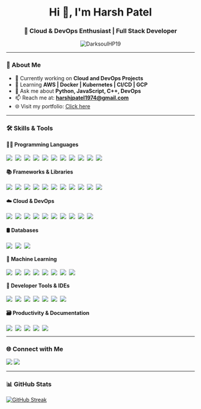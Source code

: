 <h1 align="center">Hi 👋, I'm Harsh Patel</h1>
<h3 align="center">🚀 Cloud & DevOps Enthusiast | Full Stack Developer</h3>

<p align="center">
  <img src="https://komarev.com/ghpvc/?username=DarksoulHP19&label=Profile%20views&color=0e75b6&style=flat" alt="DarksoulHP19" />
</p>

---

### 🧠 About Me

- 🔭 Currently working on **Cloud and DevOps Projects**
- 🌱 Learning **AWS | Docker | Kubernetes | CI/CD | GCP**
- 💬 Ask me about **Python, JavaScript, C++, DevOps**
- 📫 Reach me at: **harshjpatel1974@gmail.com**
- 🌐 Visit my portfolio: [Click here](https://portfolio-darksoulhp19s-projects.vercel.app)

---

### 🛠️ Skills & Tools

#### 👨‍💻 Programming Languages
<div style="display: flex; gap: 8px; flex-wrap: wrap; align-items: center;">
  <img src="https://skillicons.dev/icons?i=python" />
  <img src="https://skillicons.dev/icons?i=js" />
  <img src="https://skillicons.dev/icons?i=cpp" />
  <img src="https://skillicons.dev/icons?i=c" />
  <img src="https://skillicons.dev/icons?i=html" />
  <img src="https://skillicons.dev/icons?i=css" />
  <img src="https://skillicons.dev/icons?i=php" />
  <img src="https://skillicons.dev/icons?i=dart" />
  <img src="https://skillicons.dev/icons?i=go" />
  <img src="https://skillicons.dev/icons?i=cs" />
  <img src="https://skillicons.dev/icons?i=matlab" />
<!--   <img src="https://go-skill-icons.vercel.app/api/icons?i=fiverr" /> -->
</div>



#### 📚 Frameworks & Libraries
<div style="display: flex; gap: 8px; flex-wrap: wrap; align-items: center;">
  <img src="https://skillicons.dev/icons?i=react" />
  <img src="https://skillicons.dev/icons?i=next" />
  <img src="https://skillicons.dev/icons?i=nodejs" />
  <img src="https://skillicons.dev/icons?i=express" />
  <img src="https://skillicons.dev/icons?i=tailwind" />
  <img src="https://skillicons.dev/icons?i=bootstrap" />
  <img src="https://skillicons.dev/icons?i=django" />
  <img src="https://skillicons.dev/icons?i=flask" />
  <img src="https://skillicons.dev/icons?i=fastapi" />
  <img src="https://skillicons.dev/icons?i=selenium" />
  <img src="https://skillicons.dev/icons?i=vite" />
</div>


#### ☁️ Cloud & DevOps
<div style="display: flex; gap: 8px; flex-wrap: wrap; align-items: center;">
  <img src="https://skillicons.dev/icons?i=aws" />
  <img src="https://skillicons.dev/icons?i=gcp" />
  <img src="https://skillicons.dev/icons?i=docker" />
  <img src="https://skillicons.dev/icons?i=kubernetes" />
  <img src="https://skillicons.dev/icons?i=ansible" />
  <img src="https://skillicons.dev/icons?i=linux" />
  <img src="https://skillicons.dev/icons?i=bash" />
  <img src="https://skillicons.dev/icons?i=githubactions" />
  <img src="https://skillicons.dev/icons?i=jenkins" />
  <img src="https://skillicons.dev/icons?i=terraform" />
</div>


#### 🛢️ Databases
<div style="display: flex; gap: 8px; flex-wrap: wrap; align-items: center;">
  <img src="https://skillicons.dev/icons?i=mysql" />
  <img src="https://skillicons.dev/icons?i=mongodb" />
  <img src="https://skillicons.dev/icons?i=postgres" />
</div>

#### 🤖 Machine Learning
<div style="display: flex; gap: 8px; flex-wrap: wrap; align-items: center;">
   <img src="https://go-skill-icons.vercel.app/api/icons?i=numpy" />
   <img src="https://go-skill-icons.vercel.app/api/icons?i=pandas" />
  <img src="https://skillicons.dev/icons?i=sklearn" />
  <img src="https://skillicons.dev/icons?i=pytorch" />
  <img src="https://skillicons.dev/icons?i=tensorflow" />
   <img src="https://go-skill-icons.vercel.app/api/icons?i=matplotlib" />
   <img src="https://go-skill-icons.vercel.app/api/icons?i=seaborn" />
   <img src="https://go-skill-icons.vercel.app/api/icons?i=streamlit" />
  
</div>

#### 🧰 Developer Tools & IDEs
<div style="display: flex; gap: 8px; flex-wrap: wrap; align-items: center;">
  <img src="https://skillicons.dev/icons?i=vscode" />
  <img src="https://skillicons.dev/icons?i=androidstudio" />
  <img src="https://skillicons.dev/icons?i=visualstudio" />
  <img src="https://skillicons.dev/icons?i=postman" />
  <img src="https://skillicons.dev/icons?i=powershell" />
  <img src="https://skillicons.dev/icons?i=git" />
  <img src="https://skillicons.dev/icons?i=github" />
</div>


#### 🗃️ Productivity & Documentation
<div style="display: flex; gap: 8px; flex-wrap: wrap; align-items: center;">
  <img src="https://skillicons.dev/icons?i=notion" />
  <img src="https://skillicons.dev/icons?i=obsidian" />
  <img src="https://skillicons.dev/icons?i=stackoverflow" />
  <img src="https://skillicons.dev/icons?i=latex" />
  <img src="https://skillicons.dev/icons?i=md" />
</div>



---

### 🌐 Connect with Me

<a href="https://twitter.com/harsh190704" target="_blank"><img src="https://skillicons.dev/icons?i=twitter" /></a>
<a href="https://www.linkedin.com/in/harsh-patel-4a13aa325/" target="_blank"><img src="https://skillicons.dev/icons?i=linkedin" /></a>
<!-- <a href="https://instagram.com/harshpatel7719" target="_blank"><img src="https://skillicons.dev/icons?i=instagram" /></a> -->
<!-- <a href="https://discordapp.com/users/774670437941772329" target="_blank"><img src="https://skillicons.dev/icons?i=discord" /></a> -->

---

### 📊 GitHub Stats

<!-- <p align="left">
  <img src="https://github-readme-stats.vercel.app/api/top-langs?username=DarksoulHP19&theme=tokyonight&show_icons=true&locale=en&layout=compact" alt="Top Languages" />
</p>

<p align="left">
  <img src="https://github-readme-streak-stats.herokuapp.com/?user=DarksoulHP19&theme=tokyonight" alt="GitHub Streak" />
</p> -->

[![GitHub Streak](https://nirzak-streak-stats.vercel.app?user=DarksoulHP19%20&theme=blueberry-duo&hide_border=true&fire=30DFEB&ring=4222EB&dates=80A8EB)](https://git.io/streak-stats)
